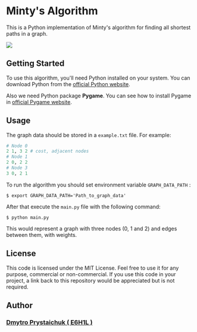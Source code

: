 # Minty's Algorithm

This is a Python implementation of Minty's algorithm for finding all shortest paths in a graph.

<image src="images/screen.png">


## Getting Started

To use this algorithm, you'll need Python installed on your system. You can download Python from the [official Python website](https://www.python.org/downloads/).

Also we need Python package **Pygame**.
You can see how to install Pygame in [official Pygame website](https://www.pygame.org/wiki/GettingStarted).

## Usage

The graph data should be stored in a `example.txt` file. For example:
```python
# Node 0
2 1, 3 2 # cost, adjacent nodes
# Node 1
2 0, 2 2
# Node 3
3 0, 2 1
```
To run the algorithm 
you should set environment variable `GRAPH_DATA_PATH` :
```
$ export GRAPH_DATA_PATH='Path_to_graph_data'
```
After that execute the `main.py` file with the following command:
```
$ python main.py
```

This would represent a graph with three nodes (0, 1 and 2) and edges between them, with weights.

## License

This code is licensed under the MIT License. Feel free to use it for any purpose, commercial or non-commercial. If you use this code in your project, a link back to this repository would be appreciated but is not required.

## Author

### **[Dmytro Prystaichuk ( E6H1L )](https://github.com/E6h1l)**






